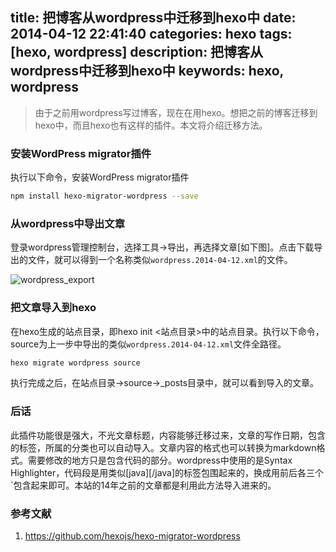 title: 把博客从wordpress中迁移到hexo中
date: 2014-04-12 22:41:40
categories: hexo
tags: [hexo, wordpress]
description: 把博客从wordpress中迁移到hexo中
keywords: hexo, wordpress
---
> 由于之前用wordpress写过博客，现在在用hexo。想把之前的博客迁移到hexo中，而且hexo也有这样的插件。本文将介绍迁移方法。

### 安装WordPress migrator插件
执行以下命令，安装WordPress migrator插件
``` bash
npm install hexo-migrator-wordpress --save
```

### 从wordpress中导出文章
登录wordpress管理控制台，选择工具->导出，再选择文章[如下图]。点击下载导出的文件，就可以得到一个名称类似`wordpress.2014-04-12.xml`的文件。

![wordpress_export](http://zhaiyz.qiniudn.com/images/blog/20140412/wordpress_export.png)

<!-- more -->

### 把文章导入到hexo
在hexo生成的站点目录，即hexo init <站点目录>中的站点目录。执行以下命令，source为上一步中导出的类似`wordpress.2014-04-12.xml`文件全路径。
``` bash
hexo migrate wordpress source
```
执行完成之后，在站点目录->source->_posts目录中，就可以看到导入的文章。

### 后话
此插件功能很是强大，不光文章标题，内容能够迁移过来，文章的写作日期，包含的标签，所属的分类也可以自动导入。文章内容的格式也可以转换为markdown格式。需要修改的地方只是包含代码的部分。wordpress中使用的是Syntax Highlighter，代码段是用类似[java][/java]的标签包围起来的，换成用前后各三个` ` `包含起来即可。本站的14年之前的文章都是利用此方法导入进来的。

### 参考文献
1. https://github.com/hexojs/hexo-migrator-wordpress
